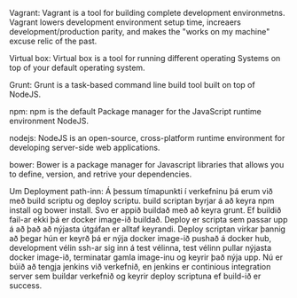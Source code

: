 Vagrant:
Vagrant is a tool for building complete development environmetns.
Vagrant lowers development environment setup time, increaers development/production parity, and makes the "works on my machine" excuse relic of the past.

Virtual box:
Virtual box is a tool for running different operating Systems on top of your default operating system.

Grunt:
Grunt is a task-based command line build tool built on top of NodeJS.

npm:
npm is the default Package manager for the JavaScript runtime environment 
NodeJS.

nodejs:
NodeJS is an open-source, cross-platform runtime environment for developing server-side web applications.

bower:
Bower is a package manager for Javascript libraries that allows you to define, version, and retrive your dependencies.


Um Deployment path-inn:
	Á þessum tímapunkti í verkefninu þá erum við með build scriptu og deploy scriptu.
	build scriptan byrjar á að keyra npm install og bower install. Svo er appið buildað með að keyra grunt. Ef buildið fail-ar ekki þá 
        er docker image-ið buildað. Deploy er scripta sem passar upp á að það að nýjasta útgáfan er alltaf keyrandi. Deploy scriptan virkar þannig         að þegar hún er keyrð þá er nýja docker image-ið pushað á docker hub, development vélin ssh-ar sig inn á test vélinna, 
        test vélinn pullar nýjasta docker image-ið, terminatar gamla image-inu og keyrir það nýja upp. 
	Nú er búið að tengja jenkins við verkefnið, en jenkins er continious integration server sem buildar verkefnið og keyrir deploy scriptuna 
        ef build-ið er success. 
